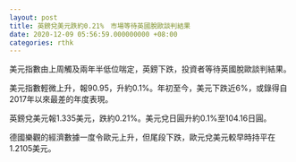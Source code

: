 ```yaml
---
layout: post
title: 英鎊兌美元跌約0.21%　市場等待英國脫歐談判結果
date: 2020-12-09 05:56:59.000000000 +08:00
categories: rthk
---
```


美元指數由上周觸及兩年半低位喘定，英鎊下跌，投資者等待英國脫歐談判結果。

美元指數輕微上升，報90.95，升約0.1%。年初至今，美元下跌近6%，或錄得自2017年以來最差的年度表現。

英鎊兌美元報1.335美元，跌約0.21%。美元兌日圓升約0.1%至104.16日圓。

德國樂觀的經濟數據一度令歐元上升，但尾段下跌，歐元兌美元較早時持平在1.2105美元。
